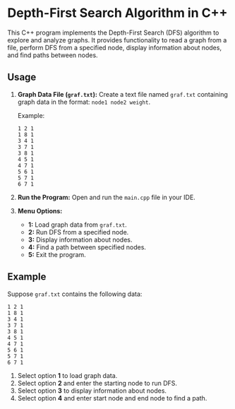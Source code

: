 # Depth-First Search Algorithm in C++

This C++ program implements the Depth-First Search (DFS) algorithm to explore and analyze graphs. It provides functionality to read a graph from a file, perform DFS from a specified node, display information about nodes, and find paths between nodes.

## Usage

1. **Graph Data File (`graf.txt`):** Create a text file named `graf.txt` containing graph data in the format: `node1 node2 weight`.

    Example:
    ```
    1 2 1
    1 8 1
    3 4 1
    3 7 1
    3 8 1
    4 5 1
    4 7 1
    5 6 1
    5 7 1
    6 7 1
    ```

2. **Run the Program:** Open and run the `main.cpp` file in your IDE.

3. **Menu Options:**
   - **1:** Load graph data from `graf.txt`.
   - **2:** Run DFS from a specified node.
   - **3:** Display information about nodes.
   - **4:** Find a path between specified nodes.
   - **5:** Exit the program.

## Example

Suppose `graf.txt` contains the following data:

```
1 2 1
1 8 1
3 4 1
3 7 1
3 8 1
4 5 1
4 7 1
5 6 1
5 7 1
6 7 1
```

1. Select option **1** to load graph data.
2. Select option **2** and enter the starting node to run DFS.
3. Select option **3** to display information about nodes.
4. Select option **4** and enter start node and end node to find a path.
